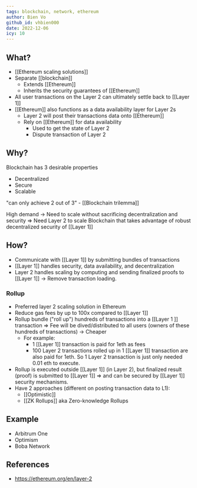 ```yaml
---
tags: blockchain, network, ethereum
author: Bien Vo
github_id: vhbien000
date: 2022-12-06
icy: 10
---
```


## What?

- [[Ethereum scaling solutions]]
- Separate [[blockchain]]
  - Extends [[Ethereum]]
  - Inherits the security guarantees of [[Ethereum]]
- All user transactions on the Layer 2 can ultimately settle back to [[Layer 1]]
- [[Ethereum]] also functions as a data availability layer for Layer 2s
  - Layer 2 will post their transactions data onto [[Ethereum]]
  - Rely on [[Ethereum]] for data availability
    - Used to get the state of Layer 2
    - Dispute transaction of Layer 2

## Why?

Blockchain has 3 desirable properties

- Decentralized
- Secure
- Scalable

"can only achieve 2 out of 3" - [[Blockchain trilemma]]

High demand -> Need to scale without sacrificing decentralization and security
=> Need Layer 2 to scale Blockchain that takes advantage of robust decentralized security of [[Layer 1]]

## How?

- Communicate with [[Layer 1]] by submitting bundles of transactions
- [[Layer 1]] handles security, data availability, and decentralization
- Layer 2 handles scaling by computing and sending finalized proofs to [[Layer 1]] -> Remove transaction loading.

### Rollup

- Preferred layer 2 scaling solution in Ethereum
- Reduce gas fees by up to 100x compared to [[Layer 1]]
- Rollup bundle ("roll up") hundreds of transactions into a [[Layer 1 ]] transaction => Fee will be dived/distributed to all users (owners of these hundreds of transactions) -> Cheaper
  - For example:
    - 1 [[Layer 1]] transaction is paid for 1eth as fees
    - 100 Layer 2 transactions rolled up in 1 [[Layer 1]] transaction are also paid for 1eth. So 1 Layer 2 transaction is just only needed 0.01 eth to execute.
- Rollup is executed outside [[Layer 1]] (in Layer 2), but finalized result (proof) is submitted to [[Layer 1]] => and can be secured by [[Layer 1]] security mechanisms.
- Have 2 approaches (different on posting transaction data to L1):
  - [[Optimistic]]
  - [[ZK Rollups]] aka Zero-knowledge Rollups

## Example

- Arbitrum One
- Optimism
- Boba Network

## References

- https://ethereum.org/en/layer-2
